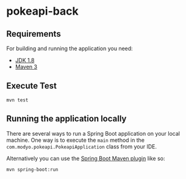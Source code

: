 # pokeapi-back

## Requirements

For building and running the application you need:
- [JDK 1.8](http://www.oracle.com/technetwork/java/javase/downloads/jdk8-downloads-2133151.html)
- [Maven 3](https://maven.apache.org)

## Execute Test
```shell
mvn test
```

## Running the application locally

There are several ways to run a Spring Boot application on your local machine. One way is to execute the `main` method in the `com.modyo.pokeapi.PokeapiApplication` class from your IDE.

Alternatively you can use the [Spring Boot Maven plugin](https://docs.spring.io/spring-boot/docs/current/reference/html/build-tool-plugins-maven-plugin.html) like so:

```shell
mvn spring-boot:run
```
